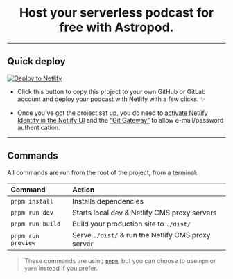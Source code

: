 <h1 align="center">Host your serverless podcast for free with Astropod.</h1>

---

## Quick deploy

[![Deploy to Netlify](https://www.netlify.com/img/deploy/button.svg)][deploy]

- Click this button to copy this project to your own GitHub or GitLab account and deploy your podcast with Netlify with a few clicks. ✨

- Once you’ve got the project set up, you do need to
[activate Netlify Identity in the Netlify UI][identity] and the
[“Git Gateway”][gateway] to allow e-mail/password authentication.

---

## Commands

All commands are run from the root of the project, from a terminal:

| Command            | Action                                             |
| :----------------- | :------------------------------------------------- |
| `pnpm install`     | Installs dependencies                              |
| `pnpm run dev`     | Starts local dev & Netlify CMS proxy servers       |
| `pnpm run build`   | Build your production site to `./dist/`            |
| `pnpm run preview` | Serve `./dist/` & run the Netlify CMS proxy server |

> These commands are using [`pnpm`][pnpm], but you can choose to use `npm` or `yarn` instead if you prefer.


[integration]: https://github.com/delucis/astro-netlify-cms
[deploy]: https://app.netlify.com/start/deploy?repository=https://github.com/manuelernestog/astropod
[identity]: https://docs.netlify.com/visitor-access/identity/
[gateway]: https://docs.netlify.com/visitor-access/git-gateway/
[pnpm]: https://pnpm.io/